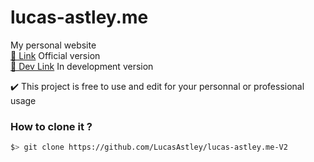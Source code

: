 # lucas-astley.me
My personal website
<br>
[📎 Link](https:lucas-astley.me) Official version
<br>
[🔧 Dev Link](https:lucas-astley.me/dev) In development version
<br>

✔️ This project is free to use and edit for your personnal or professional usage

### How to clone it ?
```sh
$> git clone https://github.com/LucasAstley/lucas-astley.me-V2
```
<br>
